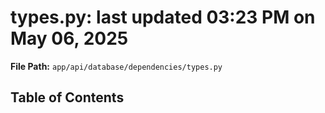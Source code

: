 # types.py: last updated 03:23 PM on May 06, 2025

**File Path:** `app/api/database/dependencies/types.py`

## Table of Contents
